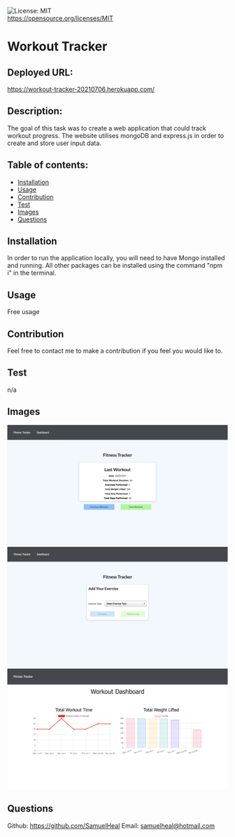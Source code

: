 ![License: MIT](https://img.shields.io/badge/License-MIT-yellow.svg)<br />https://opensource.org/licenses/MIT
  
  # Workout Tracker

  ## Deployed URL:
  https://workout-tracker-20210706.herokuapp.com/
  
  ## Description:
  The goal of this task was to create a web application that could track workout progress. The website utilises mongoDB and express.js in order to create and store user input data. 
  
  ## Table of contents:
  - [Installation](#installation)
  - [Usage](#usage)
  - [Contribution](#contribution)
  - [Test](#test)
  - [Images](#images)
  - [Questions](#questions)

  ## Installation
  In order to run the application locally, you will need to have Mongo installed and running. All other packages can be installed using the command "npm i" in the terminal.

  ## Usage
  Free usage

  ## Contribution
  Feel free to contact me to make a contribution if you feel you would like to.

  ## Test
  n/a

  ## Images
  ![screenshot](home.png)
  ![screenshot](add.png)
  ![screenshot](dashboard.png)
  

  ## Questions
  Github: https://github.com/SamuelHeal
  Email: samuelheal@hotmail.com
  
